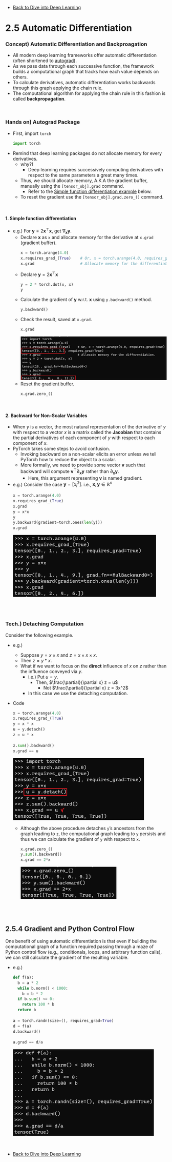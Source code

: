 * [Back to Dive into Deep Learning](../../main.md)

# 2.5 Automatic Differentiation

### Concept) Automatic Differentiation and Backproagation
- All modern deep learning frameworks offer automatic differentiation (often shortened to [autograd](#hands-on-autograd-package)). 
- As we pass data through each successive function, the framework builds a computational graph that tracks how each value depends on others. 
- To calculate derivatives, automatic differentiation works backwards through this graph applying the chain rule. 
- The computational algorithm for applying the chain rule in this fashion is called **backpropagation**.

<br>

### Hands on) Autograd Package
- First, import ```torch```
  ```python
  import torch
  ```
- Remind that deep learning packages do not allocate memory for every derivatives.
  - why?)
    - Deep learning requires successively computing derivatives with respect to the same parameters a great many times.
  - Thus, we should allocate memory, A.K.A the gradient buffer, manually using the ```[tensor_obj].grad``` command.
    - Refer to the [Simple function differentiation example](#1-simple-function-differentiation) below.
  - To reset the gradient use the ```[tensor_obj].grad.zero_()``` command.

<br>

#### 1. Simple function differentiation
 - e.g.) For $\mathbf{y} = 2\mathbf{x}^{\top}\mathbf{x}$, get $\nabla_{\mathbf{x}} \mathbf{y}$.
   - Declare $\mathbf{x}$ as ```x``` and allocate memory for the derivative at ```x.grad``` (gradient buffer).
     ```python
     x = torch.arange(4.0)
     x.requires_grad_(True)    # Or, x = torch.arange(4.0, requires_grad=True)
     x.grad                    # Allocate memory for the differentiation.
     ```
    - Declare $\mathbf{y} = 2\mathbf{x}^{\top}\mathbf{x}$
      ```python
      y = 2 * torch.dot(x, x)
      y
      ```
    - Calculate the gradient of $\mathbf{y}$ w.r.t. $\mathbf{x}$ using ```y.backward()``` method.
      ```python
      y.backward()
      ```
    - Check the result, saved at ```x.grad```.
      ```python
      x.grad
      ```
      ![](images/001.png)
    - Reset the gradient buffer.
      ```python
      x.grad.zero_()
      ```

<br>

#### 2. Backward for Non-Scalar Variables
- When $y$ is a vector, the most natural representation of the derivative of $y$ with respect to a vector $x$ is a matrix called the **Jacobian** that contains the partial derivatives of each component of $y$ with respect to each component of $x$.
- PyTorch takes some steps to avoid confusion. 
  - Invoking backward on a non-scalar elicits an error unless we tell PyTorch how to reduce the object to a scalar. 
  - More formally, we need to provide some vector $\mathbf{v}$ such that backward will compute $\mathbf{v}^{\top}\partial_\mathbf{x}\mathbf{y}$ rather than $\partial_\mathbf{x}\mathbf{y}$.
    - Here, this argument representing $\mathbf{v}$ is named gradient.
- e.g.) Consider the case $\mathbf{y} = [x_{i}^2]$. i.e., $\mathbf{x}, \mathbf{y} \in \mathbb{R}^n$
  ```python
  x = torch.arange(4.0)
  x.requires_grad_(True)
  x.grad
  y = x*x
  y
  y.backward(gradient=torch.ones(len(y)))
  x.grad
  ```
  ![](images/002.png)


<br><br>

### Tech.) Detaching Computation
Consider the following example.
- e.g.) 
  - Suppose $y = x \times x$ and $z = x \times x \times x$.
  - Then $z=y*x$.
  - What if we want to focus on the **direct** influence of $x$ on $z$ rather than the influence conveyed via $y$.
    - i.e.) Put $u=y$.
      - Then, $\frac{\partial}{\partial x} z = u$
        - Not $\frac{\partial}{\partial x} z = 3x^2$
    - In this case we use the detaching computation.

- Code
  ```python
  x = torch.arange(4.0)
  x.requires_grad_(True)
  y = x * x
  u = y.detach()
  z = u * x

  z.sum().backward()
  x.grad == u
  ```
  ![](images/003.png)
  - Although the above procedure detaches ```y```’s ancestors from the graph leading to ```z```, the computational graph leading to ```y``` persists and thus we can calculate the gradient of ```y``` with respect to ```x```.
    ```python
    x.grad.zero_()
    y.sum().backward()
    x.grad == 2*x
    ```
    ![](images/004.png)


<br><br>

## 2.5.4 Gradient and Python Control Flow
One benefit of using automatic differentiation is that even if building the computational graph of a function required passing through a maze of Python control flow (e.g., conditionals, loops, and arbitrary function calls), we can still calculate the gradient of the resulting variable.
- e.g.)
  ```python
  def f(a):
    b = a * 2
    while b.norm() < 1000:
      b = b * 2
    if b.sum() <= 0:
      return 100 * b    
    return b
  
  a = torch.randn(size=(), requires_grad=True)
  d = f(a)
  d.backward()

  a.grad == d/a
  ```
  ![](images/005.png)


<br>

* [Back to Dive into Deep Learning](../../main.md)